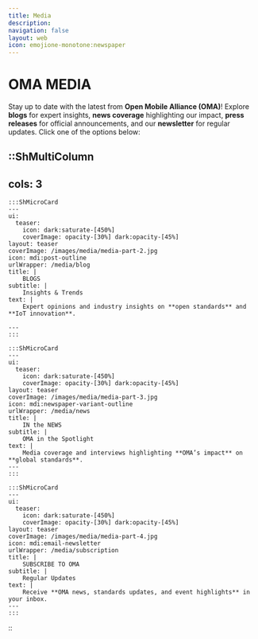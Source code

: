 ```yaml
---
title: Media
description:
navigation: false
layout: web
icon: emojione-monotone:newspaper
---
```


# OMA MEDIA

Stay up to date with the latest from **Open Mobile Alliance (OMA)**! Explore **blogs** for expert insights, **news coverage** highlighting our impact, **press releases** for official announcements, and our **newsletter** for regular updates. Click one of the options below:

::ShMultiColumn
---
cols: 3
---

    :::ShMicroCard
    ---
    ui:
      teaser:
        icon: dark:saturate-[450%]
        coverImage: opacity-[30%] dark:opacity-[45%]
    layout: teaser    
    coverImage: /images/media/media-part-2.jpg
    icon: mdi:post-outline
    urlWrapper: /media/blog
    title: |
        BLOGS
    subtitle: |
        Insights & Trends
    text: |
        Expert opinions and industry insights on **open standards** and **IoT innovation**.

    ---
    :::

    :::ShMicroCard
    ---
    ui:
      teaser:
        icon: dark:saturate-[450%]
        coverImage: opacity-[30%] dark:opacity-[45%]
    layout: teaser    
    coverImage: /images/media/media-part-3.jpg
    icon: mdi:newspaper-variant-outline
    urlWrapper: /media/news
    title: |
        IN the NEWS 
    subtitle: |
        OMA in the Spotlight
    text: |
        Media coverage and interviews highlighting **OMA’s impact** on **global standards**.
    ---
    :::

    :::ShMicroCard
    ---
    ui:
      teaser:
        icon: dark:saturate-[450%]
        coverImage: opacity-[30%] dark:opacity-[45%]
    layout: teaser    
    coverImage: /images/media/media-part-4.jpg
    icon: mdi:email-newsletter
    urlWrapper: /media/subscription
    title: |
        SUBSCRIBE TO OMA
    subtitle: |
        Regular Updates
    text: |
        Receive **OMA news, standards updates, and event highlights** in your inbox.
    ---
    :::

::